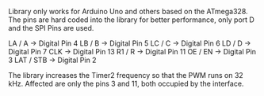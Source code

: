 Library only works for Arduino Uno and others based on the ATmega328.
The pins are hard coded into the library for better performance, only port D and the SPI Pins are used.


  LA / A -> Digital Pin 4
  LB / B -> Digital Pin 5
  LC / C -> Digital Pin 6
  LD / D -> Digital Pin 7
  CLK    -> Digital Pin 13
  R1 / R -> Digital Pin 11
  OE / EN -> Digital Pin 3
 LAT / STB -> Digital Pin 2
  
The library increases the Timer2 frequency so that the PWM runs on 32 kHz.
Affected are only the pins 3 and 11, both occupied by the interface.
